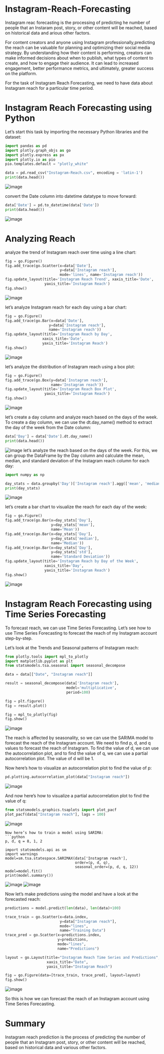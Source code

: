 # Instagram-Reach-Forecasting

Instagram reac forecasting is the processing of predicting he number of people that an 
Instaram post, story, or other content will be reached, based on historical data and arious other factors.

For content creators and anyone using Instagram professionally,predicting the reach can be valuable for planning and optimizing their social media strategy. By understanding how their 
content is performing, creators can make informed decisions about when to publish, what types 
of content to create, and how to engage their audience. It can lead to increased engagement,
better performance metrics, and ultimately, greater success on the platform.

For the task of Instagram Reach Forecasting, we need to have data about Instagram reach for a particular time period.

# Instagram Reach Forecasting using Python
Let’s start this task by importing the necessary Python libraries and the dataset:

```python
import pandas as pd
import plotly.graph_objs as go
import plotly.express as px
import plotly.io as pio
pio.templates.default = "plotly_white"

data = pd.read_csv("Instagram-Reach.csv", encoding = 'latin-1')
print(data.head())
```
![image](https://github.com/santhoshkrishnan30/Instagram-Reach-Forecasting/assets/145760700/103c660e-b2a6-48f8-a69a-5001d568a061)

convert the Date column into datetime datatype to move forward:
```python
data['Date'] = pd.to_datetime(data['Date'])
print(data.head())
```
![image](https://github.com/santhoshkrishnan30/Instagram-Reach-Forecasting/assets/145760700/b1df1c5e-95b0-4bf0-bfd4-d9aba3a7c3fb)

# Analyzing Reach

analyze the trend of Instagram reach over time using a line chart:

```python
fig = go.Figure()
fig.add_trace(go.Scatter(x=data['Date'], 
                         y=data['Instagram reach'], 
                         mode='lines', name='Instagram reach'))
fig.update_layout(title='Instagram Reach Trend', xaxis_title='Date', 
                  yaxis_title='Instagram Reach')
fig.show()
```
![image](https://github.com/santhoshkrishnan30/Instagram-Reach-Forecasting/assets/145760700/5d7b2b52-bb4f-4f41-853f-8e95de7ebef3)

 let’s analyze Instagram reach for each day using a bar chart:

 ```python
fig = go.Figure()
fig.add_trace(go.Bar(x=data['Date'], 
                     y=data['Instagram reach'], 
                     name='Instagram reach'))
fig.update_layout(title='Instagram Reach by Day', 
                  xaxis_title='Date', 
                  yaxis_title='Instagram Reach')
fig.show()
```
![image](https://github.com/santhoshkrishnan30/Instagram-Reach-Forecasting/assets/145760700/56d1c069-0656-4d91-b78d-8e6f4c3616e4)

let’s analyze the distribution of Instagram reach using a box plot:

```python
fig = go.Figure()
fig.add_trace(go.Box(y=data['Instagram reach'], 
                     name='Instagram reach'))
fig.update_layout(title='Instagram Reach Box Plot', 
                  yaxis_title='Instagram Reach')
fig.show()
```
![image](https://github.com/santhoshkrishnan30/Instagram-Reach-Forecasting/assets/145760700/96447a75-eac3-48b2-8022-77f10eca2e23)

let’s create a day column and analyze reach based on the days of the week. To create a day column, we can use the dt.day_name() method to extract the day of the week from the Date column:

```python
data['Day'] = data['Date'].dt.day_name()
print(data.head())
```
![image](https://github.com/santhoshkrishnan30/Instagram-Reach-Forecasting/assets/145760700/34de10b5-2bf0-411f-9662-190bfe146af4)
let’s analyze the reach based on the days of the week. For this, we can group the DataFrame by the Day column and calculate the mean, median, and standard deviation of the Instagram reach column for each day:

```python
import numpy as np

day_stats = data.groupby('Day')['Instagram reach'].agg(['mean', 'median', 'std']).reset_index()
print(day_stats)
```
![image](https://github.com/santhoshkrishnan30/Instagram-Reach-Forecasting/assets/145760700/94e27ca9-ba05-4155-88aa-cc3a29718f04)

let’s create a bar chart to visualize the reach for each day of the week:

```python
fig = go.Figure()
fig.add_trace(go.Bar(x=day_stats['Day'], 
                     y=day_stats['mean'], 
                     name='Mean'))
fig.add_trace(go.Bar(x=day_stats['Day'], 
                     y=day_stats['median'], 
                     name='Median'))
fig.add_trace(go.Bar(x=day_stats['Day'], 
                     y=day_stats['std'], 
                     name='Standard Deviation'))
fig.update_layout(title='Instagram Reach by Day of the Week', 
                  xaxis_title='Day', 
                  yaxis_title='Instagram Reach')
fig.show()
```
![image](https://github.com/santhoshkrishnan30/Instagram-Reach-Forecasting/assets/145760700/ce1c75a5-346f-4720-82b6-147d48fd19cb)

# Instagram Reach Forecasting using Time Series Forecasting
To forecast reach, we can use Time Series Forecasting. Let’s see how to use Time Series Forecasting to forecast the reach of my Instagram account step-by-step.

Let’s look at the Trends and Seasonal patterns of Instagram reach:

```python
from plotly.tools import mpl_to_plotly
import matplotlib.pyplot as plt
from statsmodels.tsa.seasonal import seasonal_decompose

data = data[["Date", "Instagram reach"]]

result = seasonal_decompose(data['Instagram reach'], 
                            model='multiplicative', 
                            period=100)

fig = plt.figure()
fig = result.plot()

fig = mpl_to_plotly(fig)
fig.show()
```
![image](https://github.com/santhoshkrishnan30/Instagram-Reach-Forecasting/assets/145760700/cf10c40a-58b2-400a-9d60-6af43b8ea30c)

The reach is affected by seasonality, so we can use the SARIMA model to forecast the reach of the Instagram account. We need to find p, d, and q values to forecast the reach of Instagram. To find the value of d, we can use the autocorrelation plot, and to find the value of q, we can use a partial autocorrelation plot. The value of d will be 1. 

Now here’s how to visualize an autocorrelation plot to find the value of p:

```python
pd.plotting.autocorrelation_plot(data["Instagram reach"])
```
![image](https://github.com/santhoshkrishnan30/Instagram-Reach-Forecasting/assets/145760700/9d0d0b18-6297-487f-956b-07d5c6c9eb97)

And now here’s how to visualize a partial autocorrelation plot to find the value of q:

```python
from statsmodels.graphics.tsaplots import plot_pacf
plot_pacf(data["Instagram reach"], lags = 100)
```
![image](https://github.com/santhoshkrishnan30/Instagram-Reach-Forecasting/assets/145760700/2c8c12e3-f089-440e-83a2-a5c5f2651971)

```
Now here’s how to train a model using SARIMA:
```python
p, d, q = 8, 1, 2

import statsmodels.api as sm
import warnings
model=sm.tsa.statespace.SARIMAX(data['Instagram reach'],
                                order=(p, d, q),
                                seasonal_order=(p, d, q, 12))
model=model.fit()
print(model.summary())
```
![image](https://github.com/santhoshkrishnan30/Instagram-Reach-Forecasting/assets/145760700/36af5670-6cfd-4660-89b2-b99fb9ac158b)
![image](https://github.com/santhoshkrishnan30/Instagram-Reach-Forecasting/assets/145760700/bad7467a-e87d-4efa-88e0-0d27a58010ed)

Now let’s make predictions using the model and have a look at the forecasted reach:

```python
predictions = model.predict(len(data), len(data)+100)

trace_train = go.Scatter(x=data.index, 
                         y=data["Instagram reach"], 
                         mode="lines", 
                         name="Training Data")
trace_pred = go.Scatter(x=predictions.index, 
                        y=predictions, 
                        mode="lines", 
                        name="Predictions")

layout = go.Layout(title="Instagram Reach Time Series and Predictions", 
                   xaxis_title="Date", 
                   yaxis_title="Instagram Reach")

fig = go.Figure(data=[trace_train, trace_pred], layout=layout)
fig.show()
```
![image](https://github.com/santhoshkrishnan30/Instagram-Reach-Forecasting/assets/145760700/ccaaf21e-29fb-4374-9e8d-60353b913b9e)

So this is how we can forecast the reach of an Instagram account using Time Series Forecasting.

# Summary

Instagram reach prediction is the process of predicting the number of people that an Instagram post, story, or other content will be reached, based on historical data and various other factors.














